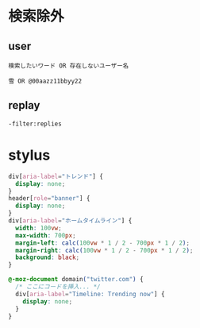# 検索除外

## user

`検索したいワード OR 存在しないユーザー名`

`雪 OR @00aazz11bbyy22`

## replay

`-filter:replies`

# stylus

```css
div[aria-label="トレンド"] {
  display: none;
}
header[role="banner"] {
  display: none;
}
div[aria-label="ホームタイムライン"] {
  width: 100vw;
  max-width: 700px;
  margin-left: calc(100vw * 1 / 2 - 700px * 1 / 2);
  margin-right: calc(100vw * 1 / 2 - 700px * 1 / 2);
  background: black;
}
```

```css
@-moz-document domain("twitter.com") {
  /* ここにコードを挿入... */
  div[aria-label="Timeline: Trending now"] {
    display: none;
  }
}
```
